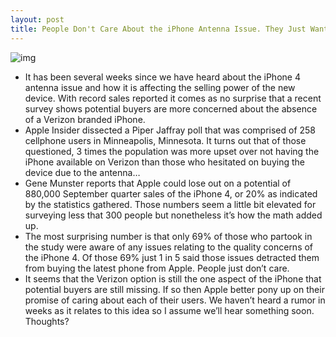 ```yaml
---
layout: post
title: People Don't Care About the iPhone Antenna Issue. They Just Want a Verizon iPhone
---
```

![img](http://media.idownloadblog.com/wp-content/uploads/2010/09/piper-1009081.jpg)
* It has been several weeks since we have heard about the iPhone 4 antenna issue and how it is affecting the selling power of the new device. With record sales reported it comes as no surprise that a recent survey shows potential buyers are more concerned about the absence of a Verizon branded iPhone.
* Apple Insider dissected a Piper Jaffray poll that was comprised of 258 cellphone users in Minneapolis, Minnesota. It turns out that of those questioned, 3 times the population was more upset over not having the iPhone available on Verizon than those who hesitated on buying the device due to the antenna…
* Gene Munster reports that Apple could lose out on a potential of 880,000 September quarter sales of the iPhone 4, or 20% as indicated by the statistics gathered. Those numbers seem a little bit elevated for surveying less that 300 people but nonetheless it’s how the math added up.
* The most surprising number is that only 69% of those who partook in the study were aware of any issues relating to the quality concerns of the iPhone 4. Of those 69% just 1 in 5 said those issues detracted them from buying the latest phone from Apple. People just don’t care.
* It seems that the Verizon option is still the one aspect of the iPhone that potential buyers are still missing. If so then Apple better pony up on their promise of caring about each of their users. We haven’t heard a rumor in weeks as it relates to this idea so I assume we’ll hear something soon. Thoughts?

